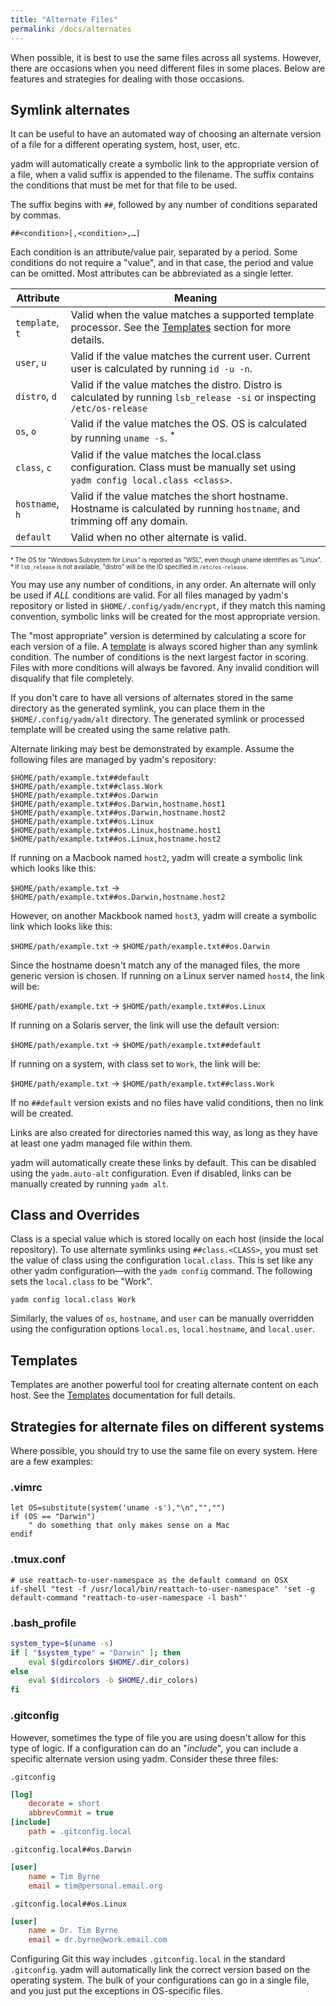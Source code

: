 ```yaml
---
title: "Alternate Files"
permalink: /docs/alternates
---
```


When possible, it is best to use the same files across all systems. However,
there are occasions when you need different files in some places. Below are
features and strategies for dealing with those occasions.

## Symlink alternates

It can be useful to have an automated way of choosing an alternate version of a
file for a different operating system, host, user, etc.

yadm will automatically create a symbolic link to the appropriate version of a
file, when a valid suffix is appended to the filename. The suffix contains the
conditions that must be met for that file to be used.

The suffix begins with `##`, followed by any number of conditions separated by
commas.

    ##<condition>[,<condition>,…]

Each condition is an attribute/value pair, separated by a period. Some
conditions do not require a "value", and in that case, the period and value can
be omitted. Most attributes can be abbreviated as a single letter.

| Attribute | Meaning |
| - | - |
| `template`, `t` | Valid when the value matches a supported template processor. See the [Templates](/docs/templates) section for more details.|
| `user`, `u` | Valid if the value matches the current user. Current user is calculated by running <code>id&nbsp;&#8209;u&nbsp;&#8209;n</code>. |
| `distro`, `d` | Valid if the value matches the distro. Distro is calculated by running <code>lsb_release&nbsp;&#8209;si</code> or inspecting <code>/etc/os-release</code> |
| `os`, `o` | Valid if the value matches the OS. OS is calculated by running <code>uname&nbsp;&#8209;s</code>. <sup>*</sup> |
| `class`, `c` | Valid if the value matches the local.class configuration. Class must be manually set using <code>yadm&nbsp;config&nbsp;local.class&nbsp;&lt;class&gt;</code>. |
|`hostname`, `h`|Valid if the value matches the short hostname. Hostname is calculated by running `hostname`, and trimming off any domain.|
|`default`|Valid when no other alternate is valid.|

<sub><sup>*
The OS for "Windows Subsystem for Linux" is reported as "WSL", even though uname identifies as "Linux".
<br/>
*
If `lsb_release` is not available, "distro" will be the ID specified in `/etc/os-release`.
</sup></sub>

You may use any number of conditions, in any order. An alternate will only be
used if _ALL_ conditions are valid. For all files managed by yadm's repository
or listed in `$HOME/.config/yadm/encrypt`, if they match this naming convention,
symbolic links will be created for the most appropriate version.

The "most appropriate" version is determined by calculating a score for each
version of a file. A [template](/docs/templates) is always scored higher than
any symlink condition. The number of conditions is the next largest factor in
scoring. Files with more conditions will always be favored. Any invalid
condition will disqualify that file completely.

If you don't care to have all versions of alternates stored in the same
directory as the generated symlink, you can place them in the
`$HOME/.config/yadm/alt` directory. The generated symlink or processed template
will be created using the same relative path.

Alternate linking may best be demonstrated by example. Assume the following
files are managed by yadm's repository:

    $HOME/path/example.txt##default
    $HOME/path/example.txt##class.Work
    $HOME/path/example.txt##os.Darwin
    $HOME/path/example.txt##os.Darwin,hostname.host1
    $HOME/path/example.txt##os.Darwin,hostname.host2
    $HOME/path/example.txt##os.Linux
    $HOME/path/example.txt##os.Linux,hostname.host1
    $HOME/path/example.txt##os.Linux,hostname.host2

If running on a Macbook named `host2`, yadm will create a symbolic link which looks like this:

`$HOME/path/example.txt` → `$HOME/path/example.txt##os.Darwin,hostname.host2`

However, on another Mackbook named `host3`, yadm will create a symbolic link which looks like this:

`$HOME/path/example.txt` → `$HOME/path/example.txt##os.Darwin`

Since the hostname doesn't match any of the managed files, the more generic
version is chosen. If running on a Linux server named `host4`, the link will be:

`$HOME/path/example.txt` → `$HOME/path/example.txt##os.Linux`

If running on a Solaris server, the link will use the default version:

`$HOME/path/example.txt` → `$HOME/path/example.txt##default`

If running on a system, with class set to `Work`, the link will be:

`$HOME/path/example.txt` → `$HOME/path/example.txt##class.Work`

If no `##default` version exists and no files have valid conditions, then no
link will be created.

Links are also created for directories named this way, as long as they have at
least one yadm managed file within them.

yadm will automatically create these links by default. This can be disabled
using the `yadm.auto-alt` configuration. Even if disabled, links can be manually
created by running `yadm alt`.

## Class and Overrides

Class is a special value which is stored locally on each host (inside the local
repository). To use alternate symlinks using `##class.<CLASS>`, you must set the
value of class using the configuration `local.class`. This is set like any other
yadm configuration—with the `yadm config` command. The following sets the
`local.class` to be "Work".

    yadm config local.class Work

Similarly, the values of `os`, `hostname`, and `user` can be manually overridden
using the configuration options `local.os`, `local.hostname`, and `local.user`.

## Templates

Templates are another powerful tool for creating alternate content on each host.
See the [Templates](/docs/templates) documentation for full details.

## Strategies for alternate files on different systems

Where possible, you should try to use the same file on every system. Here are a few examples:

### .vimrc

```vim
let OS=substitute(system('uname -s'),"\n","","")
if (OS == "Darwin")
    " do something that only makes sense on a Mac
endif
```

### .tmux.conf

    # use reattach-to-user-namespace as the default command on OSX
    if-shell "test -f /usr/local/bin/reattach-to-user-namespace" 'set -g default-command "reattach-to-user-namespace -l bash"'

### .bash_profile

```bash
system_type=$(uname -s)
if [ "$system_type" = "Darwin" ]; then
    eval $(gdircolors $HOME/.dir_colors)
else
    eval $(dircolors -b $HOME/.dir_colors)
fi
```

### .gitconfig

However, sometimes the type of file you are using doesn't allow for this type of
logic. If a configuration can do an "_include_", you can include a specific
alternate version using yadm. Consider these three files:

`.gitconfig`

```ini
[log]
    decorate = short
    abbrevCommit = true
[include]
    path = .gitconfig.local
```

`.gitconfig.local##os.Darwin`

```ini
[user]
    name = Tim Byrne
    email = tim@personal.email.org
```

`.gitconfig.local##os.Linux`

```ini
[user]
    name = Dr. Tim Byrne
    email = dr.byrne@work.email.com
```

Configuring Git this way includes `.gitconfig.local` in the standard
`.gitconfig`. yadm will automatically link the correct version based on the
operating system. The bulk of your configurations can go in a single file, and
you just put the exceptions in OS-specific files.
